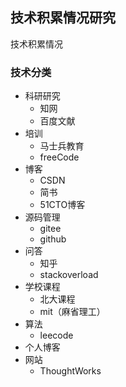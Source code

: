 ## 技术积累情况研究

技术积累情况

### 技术分类

- 科研研究
  - 知网
  - 百度文献
- 培训
  - 马士兵教育
  - freeCode
- 博客
  - CSDN
  - 简书
  - 51CTO博客
- 源码管理
  - gitee
  - github
- 问答
  - 知乎
  - stackoverload
- 学校课程
  - 北大课程
  - mit（麻省理工）
- 算法
  - leecode
- 个人博客
- 网站
  - ThoughtWorks